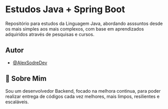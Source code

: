 # Estudos Java + Spring Boot
Repositório para estudos da Linguagem Java, abordando asssuntos desde os mais simples aos mais complexos, com base em aprendizados adquiridos através de pesquisas e cursos.



## Autor

- [@AlexSodreDev](https://www.github.com/AlexSodreDev)


## 🚀 Sobre Mim
Sou um desenvolvedor Backend, focado na melhora continua, para poder realizar entrega de códigos cada vez melhores, mais limpos, resilientes e escaláveis.